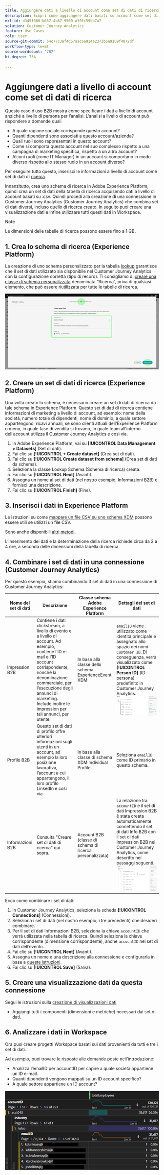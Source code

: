 ```yaml
---
title: Aggiungere dati a livello di account come set di dati di ricerca
description: Scopri come aggiungere dati basati su account come set di dati di ricerca al Customer Journey Analytics
exl-id: d345f680-b657-4b87-9560-a50fc59bb7a7
solution: Customer Journey Analytics
feature: Use Cases
role: User
source-git-commit: b4c77c3ef4d57aac6e914a2373b6a9169f4872df
workflow-type: tm+mt
source-wordcount: '787'
ht-degree: 73%

---
```


# Aggiungere dati a livello di account come set di dati di ricerca

Questo caso d’uso B2B mostra come specificare i dati a livello di account anziché a livello di persona per l’analisi. L’analisi a livello di account può rispondere a domande quali

* A quale ragione sociale corrisponde questo account?
* Quanti dipendenti sono associati a questo account/azienda?
* Quali ruoli sono rappresentati in questo account?
* Come si comporta questo account nel suo complesso rispetto a una campagna di marketing specifica, rispetto a un altro account?
* Alcuni ruoli (come IT Manager) in un account si comportano in modo diverso rispetto allo stesso ruolo in un account diverso?

Per eseguire tutto questo, inserisci le informazioni a livello di account come set di dati di [ricerca](/help/technotes/glossary.md).

Innanzitutto, crea uno schema di ricerca in Adobe Experience Platform, quindi crea un set di dati della tabella di ricerca acquisendo dati a livello di account basati su .csv. Quindi procedi alla creazione di una connessione in Customer Journey Analytics (Customer Journey Analytics) che combina set di dati diversi, incluso quello di ricerca creato. In seguito puoi creare una visualizzazione dati e infine utilizzare tutti questi dati in Workspace.

>[!NOTE]
>
>Le dimensioni delle tabelle di ricerca possono essere fino a 1 GB.

## 1. Crea lo schema di ricerca (Experience Platform)

La creazione di uno schema personalizzato per la tabella [lookup](/help/technotes/glossary.md) garantisce che il set di dati utilizzato sia disponibile nel Customer Journey Analytics con la configurazione corretta (tipo di record). Ti consigliamo di [creare una classe di schema personalizzata](https://experienceleague.adobe.com/docs/experience-platform/xdm/tutorials/create-schema-ui.html?lang=it#create-new-class) denominata “Ricerca”, priva di qualsiasi elemento, che può essere riutilizzata per tutte le tabelle di ricerca.

![Finestra di dialogo Crea nuova classe.](../assets/create-new-class.png)

## 2. Creare un set di dati di ricerca (Experience Platform)

Una volta creato lo schema, è necessario creare un set di dati di ricerca da tale schema in Experience Platform. Questo set di dati di ricerca contiene informazioni di marketing a livello di account, ad esempio: nome della società, numero totale di dipendenti, nome di dominio, a quale settore appartengono, ricavi annuali, se sono clienti attuali dell’Experience Platform o meno, in quale fase di vendita si trovano, in quale team all’interno dell’account utilizza il Customer Journey Analytics e così via.

1. In Adobe Experience Platform, vai su **[!UICONTROL Data Management > Datasets]** (Set di dati).
1. Fai clic su **[!UICONTROL + Create dataset]** (Crea set di dati).
1. Fai clic su **[!UICONTROL Create dataset from schema]** (Crea set di dati da schema).
1. Seleziona la classe Lookup Schema (Schema di ricerca) creata.
1. Fai clic su **[!UICONTROL Next]** (Avanti).
1. Assegna un nome al set di dati (nel nostro esempio, Informazioni B2B) e fornisci una descrizione.
1. Fai clic su **[!UICONTROL Finish]** (Fine).

## 3. Inserisci i dati in Experience Platform

Le istruzioni su come [mappare un file CSV su uno schema XDM](https://experienceleague.adobe.com/docs/experience-platform/ingestion/tutorials/map-a-csv-file.html?lang=it) possono essere utili se utilizzi un file CSV.

Sono anche disponibili [altri metodi](https://experienceleague.adobe.com/docs/experience-platform/ingestion/home.html?lang=it).

L’inserimento dei dati e la determinazione della ricerca richiede circa da 2 a 4 ore, a seconda delle dimensioni della tabella di ricerca.

## 4. Combinare i set di dati in una connessione (Customer Journey Analytics)

Per questo esempio, stiamo combinando 3 set di dati in una connessione di Customer Journey Analytics:

| Nome del set di dati | Descrizione | Classe schema Adobe Experience Platform | Dettagli del set di dati |
| --- | --- | --- | --- |
| Impression B2B | Contiene i dati clickstream, a livello di evento e a livello di account. Ad esempio, contiene l’ID e-mail e l’ID account corrispondente, nonché la denominazione commerciale, per l’esecuzione degli annunci di marketing. Include inoltre le impression per tali annunci, per utente. | In base alla classe dello schema ExperienceEvent XDM | `emailID` viene utilizzato come identità principale e assegnato allo spazio dei nomi `Customer ID`. Di conseguenza, verrà visualizzato come **[!UICONTROL Person ID]** (ID persona) predefinito in Customer Journey Analytics. ![Impression](../assets/impressions-mixins.png) |
| Profilo B2B | Questo set di dati di profilo offre ulteriori informazioni sugli utenti in un account, ad esempio la loro posizione lavorativa, l’account a cui appartengono, il loro profilo LinkedIn e così via. | In base alla classe di schema XDM Individual Profile | Seleziona `emailID` come ID primario in questo schema. |
| Informazioni B2B | Consulta &quot;Creare set di dati di ricerca&quot; qui sopra. | Account B2B (classe di schema di ricerca personalizzata) | La relazione tra `accountID` e il set di dati Impression B2B è stata creata automaticamente connettendo il set di dati Info B2B con il set di dati Impression B2B nel Customer Journey Analytics, come descritto nei passaggi seguenti. ![Ricerca](../assets/lookup-mixins.png) |

Ecco come combinare i set di dati:

1. In Customer Journey Analytics, seleziona la scheda **[!UICONTROL Connections]** (Connessioni).
1. Seleziona i set di dati (nel nostro esempio, i tre precedenti) che desideri combinare.
1. Per il set di dati Informazioni B2B, seleziona la chiave `accountID` che verrà utilizzata nella tabella di ricerca. Quindi seleziona la chiave corrispondente (dimensione corrispondente), anche `accountID` nel set di dati dell’evento.
1. Fai clic su **[!UICONTROL Next]** (Avanti).
1. Assegna un nome e una descrizione alla connessione e configurarla in base a [queste istruzioni](/help/connections/create-connection.md).
1. Fai clic su **[!UICONTROL Save]** (Salva).

## 5. Creare una visualizzazione dati da questa connessione

Segui le istruzioni sulla [creazione di visualizzazioni dati](/help/data-views/create-dataview.md).

* Aggiungi tutti i componenti (dimensioni e metriche) necessari dai set di dati.

## 6. Analizzare i dati in Workspace

Ora puoi creare progetti Workspace basati sui dati provenienti da tutti e tre i set di dati.

Ad esempio, puoi trovare le risposte alle domande poste nell’introduzione:

* Analizza l’emailID per accountID per capire a quale società appartiene un ID e-mail.
* Quanti dipendenti vengono mappati su un ID account specifico?
* A quale settore appartiene un ID account?

![project-lookup2](assets/analyze.png)
